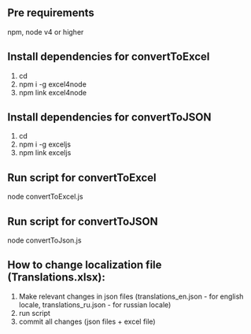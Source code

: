 ## Pre requirements

npm, node v4 or higher

## Install dependencies for convertToExcel

1. cd <translations-folder>
2. npm i -g excel4node
3. npm link excel4node

## Install dependencies for convertToJSON

1. cd <translations-folder>
2. npm i -g exceljs
3. npm link exceljs

## Run script for convertToExcel

node convertToExcel.js

## Run script for convertToJSON

node convertToJson.js

## How to change localization file (Translations.xlsx):

1. Make relevant changes in json files (translations_en.json - for english locale, translations_ru.json - for russian locale)
2. run script
3. commit all changes (json files + excel file)
